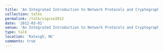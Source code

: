 ```yaml
---
title: 'An Integrated Introduction to Network Protocols and Cryptography to High School Students'
collection: talks
permalink: /talk/sigcse2012
date: '2012-03-01'
venue: 'An Integrated Introduction to Network Protocols and Cryptography to High School Students. Poster Presentation at ACM SIGCSE 2012'
type: talk
location: 'Raleigh, NC'
comments: true
---
```


